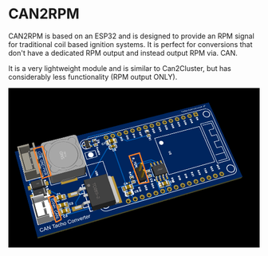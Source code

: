 # CAN2RPM
CAN2RPM is based on an ESP32 and is designed to provide an RPM signal for traditional coil based ignition systems.  It is perfect for conversions that don't have a dedicated RPM output and instead output RPM via. CAN.

It is a very lightweight module and is similar to Can2Cluster, but has considerably less functionality (RPM output ONLY).

![CAN2RPM Board](/Images/BoardOverview.png)